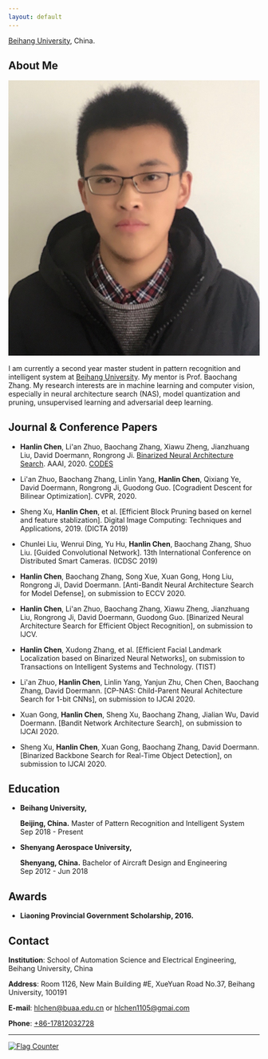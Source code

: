 ```yaml
---
layout: default
---
```


[Beihang University](https://www.buaa.edu.cn), China.

## About Me

<img class="profile-picture" src="chl.jpg">

I am currently a second year master student in pattern recognition and intelligent system at [Beihang University](https://www.buaa.edu.cn). My mentor is Prof. Baochang Zhang. My research interests are in machine learning and computer vision, especially in neural architecture search (NAS), model quantization and pruning, unsupervised learning and adversarial deep learning.

## Journal & Conference Papers

- **Hanlin Chen**, Li'an Zhuo, Baochang Zhang, Xiawu Zheng, Jianzhuang Liu, David Doermann, Rongrong Ji. [Binarized Neural Architecture Search](https://arxiv.org/pdf/1911.10862v1.pdf). AAAI, 2020. [CODES](https://github.com/HLinChen/BNAS)

- Li'an Zhuo, Baochang Zhang, Linlin Yang, **Hanlin Chen**, Qixiang Ye, David Doermann, Rongrong Ji, Guodong Guo. [Cogradient Descent for Bilinear Optimization]. CVPR, 2020.

- Sheng Xu, **Hanlin Chen**, et al. [Efficient Block Pruning based on kernel and feature stablization]. Digital Image Computing: Techniques and Applications, 2019. (DICTA 2019)

- Chunlei Liu, Wenrui Ding, Yu Hu, **Hanlin Chen**, Baochang Zhang, Shuo Liu. [Guided Convolutional Network]. 13th International Conference on Distributed Smart Cameras. (ICDSC 2019)

  
- **Hanlin Chen**, Baochang Zhang, Song Xue, Xuan Gong, Hong Liu, Rongrong Ji, David Doermann. [Anti-Bandit Neural Architecture Search for Model Defense], on submission to ECCV 2020.

- **Hanlin Chen**, Li'an Zhuo, Baochang Zhang, Xiawu Zheng, Jianzhuang Liu, Rongrong Ji, David Doermann, Guodong Guo. [Binarized Neural Architecture Search for Efficient Object Recognition], on submission to IJCV.

- **Hanlin Chen**, Xudong Zhang, et al. [Efficient Facial Landmark Localization based on Binarized Neural Networks], on submission to Transactions on Intelligent Systems and Technology. (TIST)

- Li'an Zhuo, **Hanlin Chen**, Linlin Yang, Yanjun Zhu, Chen Chen, Baochang Zhang, David Doermann. [CP-NAS: Child-Parent Neural Achitecture Search for 1-bit CNNs], on submission to IJCAI 2020.

- Xuan Gong, **Hanlin Chen**, Sheng Xu, Baochang Zhang, Jialian Wu, David Doermann. [Bandit Network Architecture Search], on submission to IJCAI 2020.

- Sheng Xu, **Hanlin Chen**, Xuan Gong, Baochang Zhang, David Doermann. [Binarized Backbone Search for Real-Time Object Detection], on submission to IJCAI 2020.

## Education
* **Beihang University, <div align=left>Beijing, China.**
    Master of Pattern Recognition and Intelligent System <div align=left>Sep 2018 - Present

* **Shenyang Aerospace University, <div align=left>Shenyang, China.**
    Bachelor of Aircraft Design and Engineering <div align=left>Sep 2012 - Jun 2018


## Awards
* **Liaoning Provincial Government Scholarship, 2016.**

## Contact

**Institution**: School of Automation Science and Electrical Engineering, Beihang University, China

**Address**: Room 1126, New Main Building #E, XueYuan Road No.37, Beihang University, 100191

**E-mail**:  [hlchen@buaa.edu.cn](mailto:hlchen@buaa.edu.cn) or [hlchen1105@gmai.com](mailto:hlchen1105@gmai.com)

**Phone**: [+86-17812032728](tel:+86-17812032728)


---
<a href="http://s05.flagcounter.com/more/sw"><img src="https://s05.flagcounter.com/count/sw/bg_FFFFFF/txt_000000/border_CC2121/columns_2/maxflags_4/viewers_0/labels_0/pageviews_1/flags_0/percent_0/" alt="Flag Counter" border="0" img class="profile-picture"></a>

